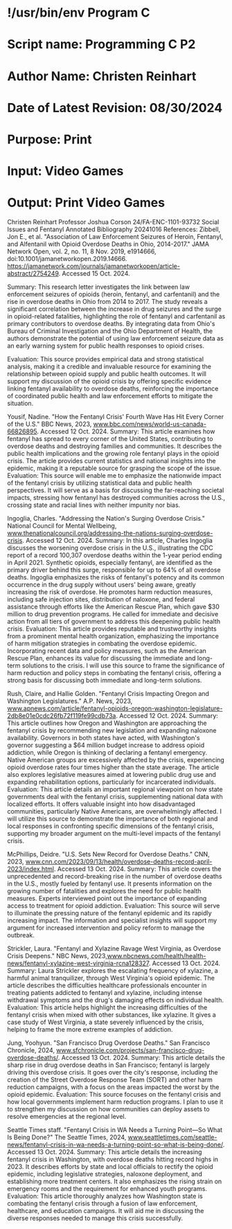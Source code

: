 # !/usr/bin/env Program C
# Script name: Programming C P2
# Author Name: Christen Reinhart
# Date of Latest Revision: 08/30/2024
# Purpose: Print
# Input: Video Games
# Output: Print Video Games


Christen Reinhart
Professor Joshua Corson
24/FA-ENC-1101-93732
Social Issues and Fentanyl Annotated Bibliography
20241016
References:
Zibbell, Jon E., et al. "Association of Law Enforcement Seizures of Heroin, Fentanyl, and Alfentanil with Opioid Overdose Deaths in Ohio, 2014-2017." JAMA Network Open, vol. 2, no. 11, 8 Nov. 2019, e1914666, doi:10.1001/jamanetworkopen.2019.14666. https://jamanetwork.com/journals/jamanetworkopen/article-abstract/2754249. Accessed 15 Oct. 2024.

Summary: This research letter investigates the link between law enforcement seizures of opioids (heroin, fentanyl, and carfentanil) and the rise in overdose deaths in Ohio from 2014 to 2017. The study reveals a significant correlation between the increase in drug seizures and the surge in opioid-related fatalities, highlighting the role of fentanyl and carfentanil as primary contributors to overdose deaths. By integrating data from Ohio's Bureau of Criminal Investigation and the Ohio Department of Health, the authors demonstrate the potential of using law enforcement seizure data as an early warning system for public health responses to opioid crises.

Evaluation: This source provides empirical data and strong statistical analysis, making it a credible and invaluable resource for examining the relationship between opioid supply and public health outcomes. It will support my discussion of the opioid crisis by offering specific evidence linking fentanyl availability to overdose deaths, reinforcing the importance of coordinated public health and law enforcement efforts to mitigate the situation.

Yousif, Nadine. "How the Fentanyl Crisis' Fourth Wave Has Hit Every Corner of the U.S." BBC News, 2023, www.bbc.com/news/world-us-canada-66826895. Accessed 12 Oct. 2024.
Summary: This article examines how fentanyl has spread to every corner of the United States, contributing to overdose deaths and destroying families and communities. It describes the public health implications and the growing role fentanyl plays in the opioid crisis. The article provides current statistics and national insights into the epidemic, making it a reputable source for grasping the scope of the issue.
Evaluation: This source will enable me to emphasize the nationwide impact of the fentanyl crisis by utilizing statistical data and public health perspectives. It will serve as a basis for discussing the far-reaching societal impacts, stressing how fentanyl has destroyed communities across the U.S., crossing state and racial lines with neither impunity nor bias.

Ingoglia, Charles. "Addressing the Nation's Surging Overdose Crisis." National Council for Mental Wellbeing, www.thenationalcouncil.org/addressing-the-nations-surging-overdose-crisis. Accessed 12 Oct. 2024.
Summary: In this article, Charles Ingoglia discusses the worsening overdose crisis in the U.S., illustrating the CDC report of a record 100,307 overdose deaths within the 1-year period ending in April 2021. Synthetic opioids, especially fentanyl, are identified as the primary driver behind this surge, responsible for up to 64% of all overdose deaths. Ingoglia emphasizes the risks of fentanyl's potency and its common occurrence in the drug supply without users' being aware, greatly increasing the risk of overdose. He promotes harm reduction measures, including safe injection sites, distribution of naloxone, and federal assistance through efforts like the American Rescue Plan, which gave $30 million to drug prevention programs. He called for immediate and decisive action from all tiers of government to address this deepening public health crisis.
Evaluation: This article provides reputable and trustworthy insights from a prominent mental health organization, emphasizing the importance of harm mitigation strategies in combating the overdose epidemic. Incorporating recent data and policy measures, such as the American Rescue Plan, enhances its value for discussing the immediate and long-term solutions to the crisis. I will use this source to frame the significance of harm reduction and policy steps in combating the fentanyl crisis, offering a strong basis for discussing both immediate and long-term solutions.

Rush, Claire, and Hallie Golden. "Fentanyl Crisis Impacting Oregon and Washington Legislatures." A.P. News, 2023, www.apnews.com/article/fentanyl-opioids-oregon-washington-legislature-2db8e01e0cdc26fb72f119fe99cdb73a. Accessed 12 Oct. 2024.
Summary: This article outlines how Oregon and Washington are approaching the fentanyl crisis by recommending new legislation and expanding naloxone availability. Governors in both states have acted, with Washington's governor suggesting a $64 million budget increase to address opioid addiction, while Oregon is thinking of declaring a fentanyl emergency. Native American groups are excessively affected by the crisis, experiencing opioid overdose rates four times higher than the state average. The article also explores legislative measures aimed at lowering public drug use and expanding rehabilitation options, particularly for incarcerated individuals.
Evaluation: This article details an important regional viewpoint on how state governments deal with the fentanyl crisis, supplementing national data with localized efforts. It offers valuable insight into how disadvantaged communities, particularly Native Americans, are overwhelmingly affected. I will utilize this source to demonstrate the importance of both regional and local responses in confronting specific dimensions of the fentanyl crisis, supporting my broader argument on the multi-level impacts of the fentanyl crisis.

McPhillips, Deidre. "U.S. Sets New Record for Overdose Deaths." CNN, 2023, www.cnn.com/2023/09/13/health/overdose-deaths-record-april-2023/index.html. Accessed 13 Oct. 2024.
Summary: This article covers the unprecedented and record-breaking rise in the number of overdose deaths in the U.S., mostly fueled by fentanyl use. It presents information on the growing number of fatalities and explores the need for public health measures. Experts interviewed point out the importance of expanding access to treatment for opioid addiction.
Evaluation: This source will serve to illuminate the pressing nature of the fentanyl epidemic and its rapidly increasing impact. The information and specialist insights will support my argument for increased intervention and policy reform to manage the outbreak.

Strickler, Laura. "Fentanyl and Xylazine Ravage West Virginia, as Overdose Crisis Deepens." NBC News, 2023,www.nbcnews.com/health/health-news/fentanyl-xylazine-west-virginia-rcna128327. Accessed 13 Oct. 2024.
Summary: Laura Strickler explores the escalating frequency of xylazine, a harmful animal tranquilizer, through West Virginia's opioid epidemic. The article describes the difficulties healthcare professionals encounter in treating patients addicted to fentanyl and xylazine, including intense withdrawal symptoms and the drug's damaging effects on individual health.
Evaluation: This article helps highlight the increasing difficulties of the fentanyl crisis when mixed with other substances, like xylazine. It gives a case study of West Virginia, a state severely influenced by the crisis, helping to frame the more extreme examples of addiction.

Jung, Yoohyun. "San Francisco Drug Overdose Deaths." San Francisco Chronicle, 2024, www.sfchronicle.com/projects/san-francisco-drug-overdose-deaths/. Accessed 13 Oct. 2024.
Summary: This article details the sharp rise in drug overdose deaths in San Francisco; fentanyl is largely driving this overdose crisis. It goes over the city's response, including the creation of the Street Overdose Response Team (SORT) and other harm reduction campaigns, with a focus on the areas impacted the worst by the opioid epidemic.
Evaluation: This source focuses on the fentanyl crisis and how local governments implement harm reduction programs. I plan to use it to strengthen my discussion on how communities can deploy assets to resolve emergencies at the regional level.

Seattle Times staff. "Fentanyl Crisis in WA Needs a Turning Point—So What Is Being Done?" The Seattle Times, 2024, www.seattletimes.com/seattle-news/fentanyl-crisis-in-wa-needs-a-turning-point-so-what-is-being-done/. Accessed 13 Oct. 2024.
Summary: This article details the increasing fentanyl crisis in Washington, with overdose deaths hitting record highs in 2023. It describes efforts by state and local officials to rectify the opioid epidemic, including legislative strategies, naloxone deployment, and establishing more treatment centers. It also emphasizes the rising strain on emergency rooms and the requirement for enhanced youth programs.
Evaluation: This article thoroughly analyzes how Washington state is combating the fentanyl crisis through a fusion of law enforcement, healthcare, and education campaigns. It will aid me in discussing the diverse responses needed to manage this crisis successfully.




